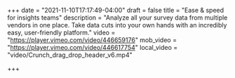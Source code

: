 +++
date = "2021-11-10T17:17:49-04:00"
draft = false
title = "Ease & speed for insights teams"
description = "Analyze all your survey data from multiple vendors in one place. Take data cuts into your own hands with an incredibly easy, user-friendly platform."
video = "https://player.vimeo.com/video/446659176"
mob_video = "https://player.vimeo.com/video/446617754"
local_video = "video/Crunch_drag_drop_header_v6.mp4"

+++

